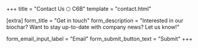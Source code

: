 +++
title = "Contact Us ⬡ C6B"
template = "contact.html"

[extra]
form_title = "Get in touch"
form_description = "Interested in our biochar? Want to stay up-to-date with company news? Let us know!"

form_email_input_label = "Email"
form_submit_button_text = "Submit"
+++

